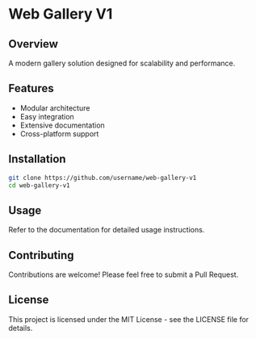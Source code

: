 # Web Gallery V1

## Overview
A modern gallery solution designed for scalability and performance.

## Features
- Modular architecture
- Easy integration
- Extensive documentation
- Cross-platform support

## Installation
```bash
git clone https://github.com/username/web-gallery-v1
cd web-gallery-v1
```

## Usage
Refer to the documentation for detailed usage instructions.

## Contributing
Contributions are welcome! Please feel free to submit a Pull Request.

## License
This project is licensed under the MIT License - see the LICENSE file for details.